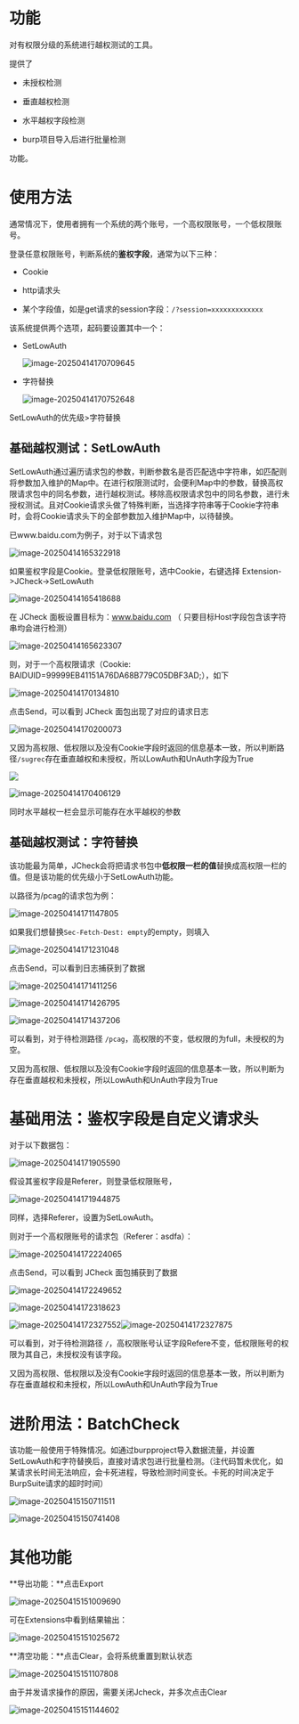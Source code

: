 # 功能

对有权限分级的系统进行越权测试的工具。

提供了

- 未授权检测

- 垂直越权检测
- 水平越权字段检测
- burp项目导入后进行批量检测

功能。



# 使用方法

通常情况下，使用者拥有一个系统的两个账号，一个高权限账号，一个低权限账号。

登录任意权限账号，判断系统的**鉴权字段**，通常为以下三种：

- Cookie
- http请求头

- 某个字段值，如是get请求的session字段：`/?session=xxxxxxxxxxxxx`

该系统提供两个选项，起码要设置其中一个：

- SetLowAuth

  ![image-20250414170709645](README.assets/image-20250414170709645.png)

- 字符替换

  ![image-20250414170752648](README.assets/image-20250414170752648.png)

SetLowAuth的优先级>字符替换

## 基础越权测试：SetLowAuth

SetLowAuth通过遍历请求包的参数，判断参数名是否匹配选中字符串，如匹配则将参数加入维护的Map中。在进行权限测试时，会便利Map中的参数，替换高权限请求包中的同名参数，进行越权测试。移除高权限请求包中的同名参数，进行未授权测试。且对Cookie请求头做了特殊判断，当选择字符串等于Cookie字符串时，会将Cookie请求头下的全部参数加入维护Map中，以待替换。

已www.baidu.com为例子，对于以下请求包

![image-20250414165322918](README.assets/image-20250414165322918.png)

如果鉴权字段是Cookie。登录低权限账号，选中Cookie，右键选择 Extension->JCheck->SetLowAuth

![image-20250414165418688](README.assets/image-20250414165418688.png)

在 JCheck 面板设置目标为：www.baidu.com  （ 只要目标Host字段包含该字符串均会进行检测）

![image-20250414165623307](README.assets/image-20250414165623307.png)

则，对于一个高权限请求（Cookie: BAIDUID=99999EB41151A76DA68B779C05DBF3AD;），如下

![image-20250414170134810](README.assets/image-20250414170134810.png)

点击Send，可以看到 JCheck 面包出现了对应的请求日志

![image-20250414170200073](README.assets/image-20250414170200073.png)

又因为高权限、低权限以及没有Cookie字段时返回的信息基本一致，所以判断路径`/sugrec`存在垂直越权和未授权，所以LowAuth和UnAuth字段为True

![](README.assets/image-20250414170246141.png)

![image-20250414170406129](README.assets/image-20250414170406129.png)

同时水平越权一栏会显示可能存在水平越权的参数



## 基础越权测试：字符替换

该功能最为简单，JCheck会将把请求书包中**低权限一栏的值**替换成高权限一栏的值。但是该功能的优先级小于SetLowAuth功能。

以路径为/pcag的请求包为例：

![image-20250414171147805](README.assets/image-20250414171147805.png)

如果我们想替换`Sec-Fetch-Dest: empty`的empty，则填入

![image-20250414171231048](README.assets/image-20250414171231048.png)

点击Send，可以看到日志捕获到了数据

![image-20250414171411256](README.assets/image-20250414171411256.png)

![image-20250414171426795](README.assets/image-20250414171426795.png)

![image-20250414171437206](README.assets/image-20250414171437206.png)

可以看到，对于待检测路径 `/pcag`，高权限的不变，低权限的为full，未授权的为空。

又因为高权限、低权限以及没有Cookie字段时返回的信息基本一致，所以判断为存在垂直越权和未授权，所以LowAuth和UnAuth字段为True

# 基础用法：鉴权字段是自定义请求头

对于以下数据包：

![image-20250414171905590](README.assets/image-20250414171905590.png)

假设其鉴权字段是Referer，则登录低权限账号，

![image-20250414171944875](README.assets/image-20250414171944875.png)

同样，选择Referer，设置为SetLowAuth。

则对于一个高权限账号的请求包（Referer：asdfa）：

![image-20250414172224065](README.assets/image-20250414172224065.png)

点击Send，可以看到 JCheck 面包捕获到了数据

![image-20250414172249652](README.assets/image-20250414172249652.png)

![image-20250414172318623](README.assets/image-20250414172318623.png)

![image-20250414172327552](README.assets/image-20250414172327552.png)![image-20250414172327875](README.assets/image-20250414172327875.png)

可以看到，对于待检测路径 `/`，高权限账号认证字段Refere不变，低权限账号的权限为其自己，未授权没有该字段。

又因为高权限、低权限以及没有Cookie字段时返回的信息基本一致，所以判断为存在垂直越权和未授权，所以LowAuth和UnAuth字段为True

# 进阶用法：BatchCheck

该功能一般使用于特殊情况。如通过burpproject导入数据流量，并设置SetLowAuth和字符替换后，直接对请求包进行批量检测。（注代码暂未优化，如某请求长时间无法响应，会卡死进程，导致检测时间变长。卡死的时间决定于BurpSuite请求的超时时间）

![image-20250415150711511](README.assets/image-20250415150711511.png)



![image-20250415150741408](README.assets/image-20250415150741408.png)

# 其他功能

**导出功能：**点击Export

![image-20250415151009690](README.assets/image-20250415151009690.png)

可在Extensions中看到结果输出：

![image-20250415151025672](README.assets/image-20250415151025672.png)



**清空功能：**点击Clear，会将系统重置到默认状态

![image-20250415151107808](README.assets/image-20250415151107808.png)

由于并发请求操作的原因，需要关闭Jcheck，并多次点击Clear

![image-20250415151144602](README.assets/image-20250415151144602.png)

